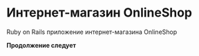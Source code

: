 # Интернет-магазин OnlineShop

Ruby on Rails приложение интернет-магазина OnlineShop

**Продолжение следует**
